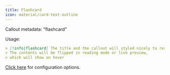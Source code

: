 ```yaml
---
title: Flashcard
icon: material/card-text-outline
---
```


Callout metadata: "flashcard"

Usage:

```md
> [!info|flashcard] The title and the callout will styled nicely to resemble a card
> The contents will be flipped in reading mode or live preview,
> which will show on hover
```

[Click here](../Style-Settings/Editor/Callouts/index.md#flashcard-callout) 
for configuration options.
